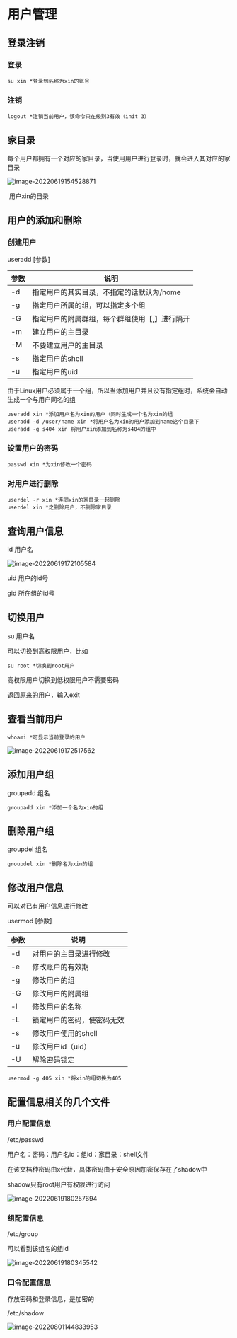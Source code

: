 # 用户管理

## 登录注销

### 登录

```
su xin *登录到名称为xin的账号
```

### 注销

```
logout *注销当前用户，该命令只在级别3有效（init 3）
```

## 家目录

每个用户都拥有一个对应的家目录，当使用用户进行登录时，就会进入其对应的家目录

![image-20220619154528871](https://propran-img.oss-cn-hangzhou.aliyuncs.com/img/image-20220619154528871.png)

​                                                                        用户xin的目录

## 用户的添加和删除

### 创建用户

useradd [参数]

| 参数 | 说明                                          |
| ---- | --------------------------------------------- |
| -d   | 指定用户的其实目录，不指定的话默认为/home     |
| -g   | 指定用户所属的组，可以指定多个组              |
| -G   | 指定用户的附属群组，每个群组使用【,】进行隔开 |
| -m   | 建立用户的主目录                              |
| -M   | 不要建立用户的主目录                          |
| -s   | 指定用户的shell                               |
| -u   | 指定用户的uid                                 |

由于Linux用户必须属于一个组，所以当添加用户并且没有指定组时，系统会自动生成一个与用户同名的组

```
useradd xin *添加用户名为xin的用户（同时生成一个名为xin的组
useradd -d /user/name xin *将用户名为xin的用户添加到name这个目录下
useradd -g s404 xin 将用户xin添加到名称为s404的组中
```

### 设置用户的密码

```
passwd xin *为xin修改一个密码
```

### 对用户进行删除

```
userdel -r xin *连同xin的家目录一起删除
userdel xin *之删除用户，不删除家目录
```

## 查询用户信息

id 用户名

![image-20220619172105584](https://propran-img.oss-cn-hangzhou.aliyuncs.com/img/image-20220619172105584.png)

uid 用户的id号

gid 所在组的id号

## 切换用户

su 用户名

可以切换到高权限用户，比如

```
su root *切换到root用户
```

高权限用户切换到低权限用户不需要密码

返回原来的用户，输入exit

## 查看当前用户

```
whoami *可显示当前登录的用户
```

![image-20220619172517562](https://propran-img.oss-cn-hangzhou.aliyuncs.com/img/image-20220619172517562.png)

## 添加用户组

groupadd 组名

```
groupadd xin *添加一个名为xin的组
```

## 删除用户组

groupdel 组名

```
groupdel xin *删除名为xin的组
```

## 修改用户信息

可以对已有用户信息进行修改

usermod [参数]

| 参数 | 说明                       |
| ---- | -------------------------- |
| -d   | 对用户的主目录进行修改     |
| -e   | 修改账户的有效期           |
| -g   | 修改用户的组               |
| -G   | 修改用户的附属组           |
| -l   | 修改用户的名称             |
| -L   | 锁定用户的密码，使密码无效 |
| -s   | 修改用户使用的shell        |
| -u   | 修改用户id（uid）          |
| -U   | 解除密码锁定               |

```
usermod -g 405 xin *将xin的组切换为405
```

## 配置信息相关的几个文件

### 用户配置信息

/etc/passwd

用户名：密码：用户名id：组id：家目录：shell文件

在该文档种密码由x代替，具体密码由于安全原因加密保存在了shadow中

shadow只有root用户有权限进行访问

![image-20220619180257694](https://propran-img.oss-cn-hangzhou.aliyuncs.com/img/image-20220619180257694.png)

### 组配置信息

/etc/group

可以看到该组名的组id

![image-20220619180345542](https://propran-img.oss-cn-hangzhou.aliyuncs.com/img/image-20220619180345542.png)

### 口令配置信息

存放密码和登录信息，是加密的

/etc/shadow

![image-20220801144833953](https://propran-img.oss-cn-hangzhou.aliyuncs.com/img/image-20220801144833953.png)